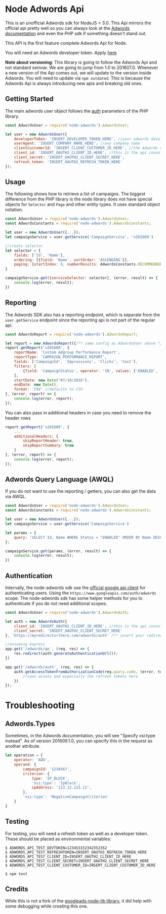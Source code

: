 # Node Adwords Api

This is an unofficial Adwords sdk for NodeJS > 3.0. This Api mirrors the official
api pretty well so you can always look at the
[Adwords documentation](https://developers.google.com/adwords/api/docs/reference/)
and even the PHP sdk if something doesn't stand out.

This API is the first feature complete Adwords Api for Node.

You will need an Adwords developer token. Apply [here](https://developers.google.com/adwords/api/docs/guides/signup)

**Note about versioning**: This library is going to follow the Adwords Api and not
standard semvar. We are going to jump from 1.0 to 201607.0. Whenever a new version
of the Api comes out, we will update to the version inside Adwords. You will need
to update via `npm outdated`. This is because the Adwords Api is always
introducing new apis and breaking old ones.


## Getting Started

The main adwords user object follows the [auth](https://github.com/googleads/googleads-php-lib/blob/master/src/Google/Api/Ads/AdWords/auth.ini) parameters
of the PHP library.

```js
const AdwordsUser = require('node-adwords').AdwordsUser;

let user = new AdwordsUser({
    developerToken: 'INSERT_DEVELOPER_TOKEN_HERE', //your adwords developerToken
    userAgent: 'INSERT_COMPANY_NAME_HERE', //any company name
    clientCustomerId: 'INSERT_CLIENT_CUSTOMER_ID_HERE', //the Adwords Account id (e.g. 123-123-123)
    client_id: 'INSERT_OAUTH2_CLIENT_ID_HERE', //this is the api console client_id
    client_secret: 'INSERT_OAUTH2_CLIENT_SECRET_HERE',
    refresh_token: 'INSERT_OAUTH2_REFRESH_TOKEN_HERE'
});
```

## Usage

The following shows how to retrieve a list of campaigns. The biggest difference
from the PHP library is the node library does not have special objects for
`Selector` and `Page` and other entity types. It uses standard object notation.


```js
const AdwordsUser = require('node-adwords').AdwordsUser;
const AdwordsConstants = require('node-adwords').AdwordsConstants;

let user = new AdwordsUser({...});
let campaignService = user.getService('CampaignService', 'v201609')

//create selector
let selector = {
    fields: ['Id', 'Name'],
    ordering: [{field: 'Name', sortOrder: 'ASCENDING'}],
    paging: {startIndex: 0, numberResults: AdwordsConstants.RECOMMENDED_PAGE_SIZE}
}

campaignService.get({serviceSelector: selector}, (error, result) => {
    console.log(error, result);
})

```

## Reporting

The Adwords SDK also has a reporting endpoint, which is separate from
the `user.getService` endpoint since the reporting api is not part of the
regular api.

```js
const AdwordsReport = require('node-adwords').AdwordsReport;

let report = new AdwordsReport({/** same config as AdwordsUser above */});
report.getReport('v201609', {
    reportName: 'Custom Adgroup Performance Report',
    reportType: 'CAMPAIGN_PERFORMANCE_REPORT',
    fields: ['CampaignId', 'Impressions', 'Clicks', 'Cost'],
    filters: [
        {field: 'CampaignStatus', operator: 'IN', values: ['ENABLED', 'PAUSED']}
    ],
    startDate: new Date("07/10/2016"),
    endDate: new Date(),
    format: 'CSV' //defaults to CSV
}, (error, report) => {
    console.log(error, report);
});
```

You can also pass in additional headers in case you need to remove the header rows

```js
report.getReport('v201609', {
    ...
    additionalHeaders: {
        skipReportHeader: true,
        skipReportSummary: true
    }
}, (error, report) => {
    console.log(error, report);
});
```


## Adwords Query Language (AWQL)

If you do not want to use the reporting / getters, you can also get the data via
AWQL.

```js
const AdwordsUser = require('node-adwords').AdwordsUser;
const AdwordsConstants = require('node-adwords').AdwordsConstants;

let user = new AdwordsUser({...});
let campaignService = user.getService('CampaignService')

let params = {
    query: 'SELECT Id, Name WHERE Status = "ENABLED" ORDER BY Name DESC LIMIT 0,50'
};

campaignService.get(params, (error, result) => {
    console.log(error, result);
})
```

## Authentication
Internally, the node-adwords sdk use the [official google api client](https://github.com/google/google-api-nodejs-client)
for authenticating users. Using the `https://www.googleapis.com/auth/adwords` scope.
The node-adwords sdk has some helper methods for you to authenticate if you do not
need additional scopes.

```js
const AdwordsUser = require('node-adwords').AdwordsAuth;

let auth = new AdwordsAuth({
    client_id: 'INSERT_OAUTH2_CLIENT_ID_HERE', //this is the api console client_id
    client_secret: 'INSERT_OAUTH2_CLIENT_SECRET_HERE'
}, 'https://myredirecturlhere.com/adwords/auth' /** insert your redirect url here */);

//assuming express
app.get('/adwords/go', (req, res) => {
    res.redirect(auth.generateAuthenticationUrl());
})

app.get('/adwords/auth', (req, res) => {
    auth.getAccessTokenFromAuthorizationCode(req.query.code, (error, tokens) => {
        //save access and especially the refresh tokens here
    })
});

```

# Troubleshooting

## Adwords.Types
Sometimes, in the Adwords documentation, you will see "Specify xsi:type instead".
As of version 201609.1.0, you can specify this in the request as another attribute.

```js
let operation = {
    operator: 'ADD',
    operand: {
        campaignId: '1234567',
        criterion: {
            type: 'IP_BLOCK',
            'xsi:type': 'IpBlock',
            ipAddress: '123.12.123.12',
        },
        'xsi:type': 'NegativeCampaignCriterion'
    }
}
```

## Testing
For testing, you will need a refresh token as well as a developer token.
These should be placed as environmental variables:

```
$ ADWORDS_API_TEST_DEVTOKEN=123453152342352352
$ ADWORDS_API_TEST_REFRESHTOKEN=INSERT_OAUTH2_REFRESH_TOKEN_HERE
$ ADWORDS_API_TEST_CLIENT_ID=INSERT_OAUTH2_CLIENT_ID_HERE
$ ADWORDS_API_TEST_CLIENT_SECRET=INSERT_OAUTH2_CLIENT_SECRET_HERE
$ ADWORDS_API_TEST_CLIENT_CUSTOMER_ID=INSERT_CLIENT_CUSTOMER_ID_HERE

$ npm test
```

## Credits
While this is not a fork of
the [googleads-node-lib library](https://github.com/ErikEvenson/googleads-node-lib/), it
did help with some debugging while creating this one.
